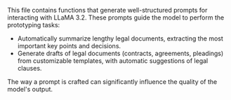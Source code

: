 This file contains functions that generate well-structured prompts for interacting with LLaMA 3.2. These prompts guide the model to perform the prototyping tasks: 
- Automatically summarize lengthy legal documents, extracting the most important key points and decisions.
- Generate drafts of legal documents (contracts, agreements, pleadings) from customizable templates, with automatic suggestions of legal clauses.

The way a prompt is crafted can significantly influence the quality of the model's output.

